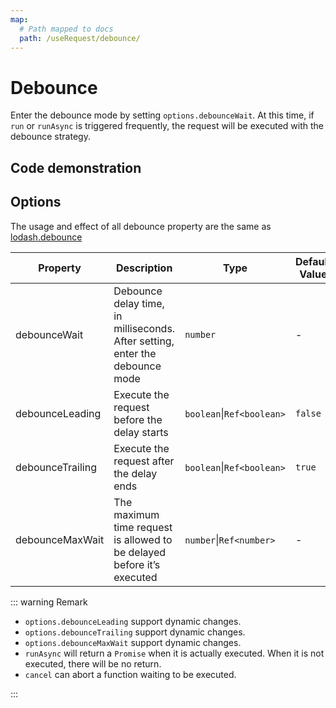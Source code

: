 ```yaml
---
map:
  # Path mapped to docs
  path: /useRequest/debounce/
---
```


# Debounce

Enter the debounce mode by setting `options.debounceWait`. At this time, if `run` or `runAsync` is triggered frequently, the request will be executed with the debounce strategy.

## Code demonstration

<demo src="./demo/demo.vue" language="vue" 
title="" 
desc="Quickly enter the text in the input box, trigger the run frequently, and will only wait for 1000ms after the last trigger ends
"> </demo>

## Options

The usage and effect of all debounce property are the same as [lodash.debounce](https://www.lodashjs.com/docs/lodash.debounce/)

| Property | Description | Type | Default Value |
| --- | --- | --- | --- |
| debounceWait | Debounce delay time, in milliseconds. After setting, enter the debounce mode | `number` | - |
| debounceLeading | Execute the request before the delay starts | `boolean`\|`Ref<boolean>` | `false` |
| debounceTrailing | Execute the request after the delay ends | `boolean`\|`Ref<boolean>` | `true` |
| debounceMaxWait | The maximum time request is allowed to be delayed before it’s executed | `number`\|`Ref<number>` | - |

::: warning Remark

- `options.debounceLeading` support dynamic changes.
- `options.debounceTrailing` support dynamic changes.
- `options.debounceMaxWait` support dynamic changes.
- `runAsync` will return a `Promise` when it is actually executed. When it is not executed, there will be no return.
- `cancel` can abort a function waiting to be executed.

:::
